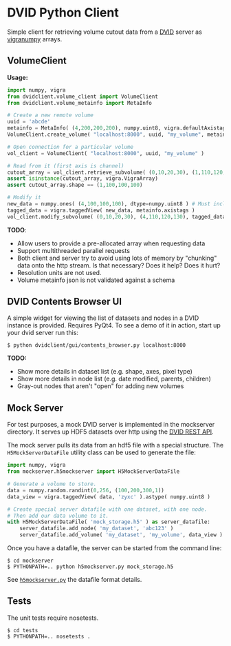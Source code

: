 DVID Python Client
==================
Simple client for retrieving volume cutout data from a [DVID][] server as [vigranumpy][] arrays.

[DVID]: https://github.com/janelia-flyem/dvid
[vigranumpy]: http://ukoethe.github.io/vigra/doc/vigranumpy/index.html

VolumeClient
------------
**Usage:**

```python
import numpy, vigra
from dvidclient.volume_client import VolumeClient
from dvidclient.volume_metainfo import MetaInfo

# Create a new remote volume
uuid = 'abcde'
metainfo = MetaInfo( (4,200,200,200), numpy.uint8, vigra.defaultAxistags('cxyz') )
VolumeClient.create_volume( "localhost:8000", uuid, "my_volume", metainfo )

# Open connection for a particular volume    
vol_client = VolumeClient( "localhost:8000", uuid, "my_volume" )

# Read from it (first axis is channel)
cutout_array = vol_client.retrieve_subvolume( (0,10,20,30), (1,110,120,130) )
assert isinstance(cutout_array, vigra.VigraArray)
assert cutout_array.shape == (1,100,100,100)

# Modify it
new_data = numpy.ones( (4,100,100,100), dtype=numpy.uint8 ) # Must include all channels.
tagged_data = vigra.taggedView( new_data, metainfo.axistags )
vol_client.modify_subvolume( (0,10,20,30), (4,110,120,130), tagged_data )
```

**TODO**:
- Allow users to provide a pre-allocated array when requesting data
- Support multithreaded parallel requests
- Both client and server try to avoid using lots of memory by "chunking" data onto the http stream. Is that necessary?  Does it help?  Does it hurt?
- Resolution units are not used.
- Volume metainfo json is not validated against a schema

DVID Contents Browser UI
------------------------
A simple widget for viewing the list of datasets and nodes in a DVID instance is provided.
Requires PyQt4.  To see a demo of it in action, start up your dvid server run this:

    $ python dvidclient/gui/contents_browser.py localhost:8000

**TODO:**
- Show more details in dataset list (e.g. shape, axes, pixel type)
- Show more details in node list (e.g. date modified, parents, children)
- Gray-out nodes that aren't "open" for adding new volumes

Mock Server
-----------
For test purposes, a mock DVID server is implemented in the mockserver directory.
It serves up HDF5 datasets over http using the [DVID REST API][].

[DVID REST API]: http://godoc.org/github.com/janelia-flyem/dvid/datatype/voxels#pkg-constants

The mock server pulls its data from an hdf5 file with a special structure.
The `H5MockServerDataFile` utility class can be used to generate the file:

```python
import numpy, vigra
from mockserver.h5mockserver import H5MockServerDataFile

# Generate a volume to store.
data = numpy.random.randint(0,256, (100,200,300,1))
data_view = vigra.taggedView( data, 'zyxc' ).astype( numpy.uint8 )

# Create special server datafile with one dataset, with one node.
# Then add our data volume to it.
with H5MockServerDataFile( 'mock_storage.h5' ) as server_datafile:
    server_datafile.add_node( 'my_dataset', 'abc123' )
    server_datafile.add_volume( 'my_dataset', 'my_volume', data_view )
```

Once you have a datafile, the server can be started from the command line:

    $ cd mockserver
    $ PYTHONPATH=.. python h5mockserver.py mock_storage.h5

See [`h5mockserver.py`][] the datafile format details.

[`h5mockserver.py`]: /mockserver/h5mockserver.py

Tests
-----
The unit tests require nosetests.

    $ cd tests
    $ PYTHONPATH=.. nosetests .
